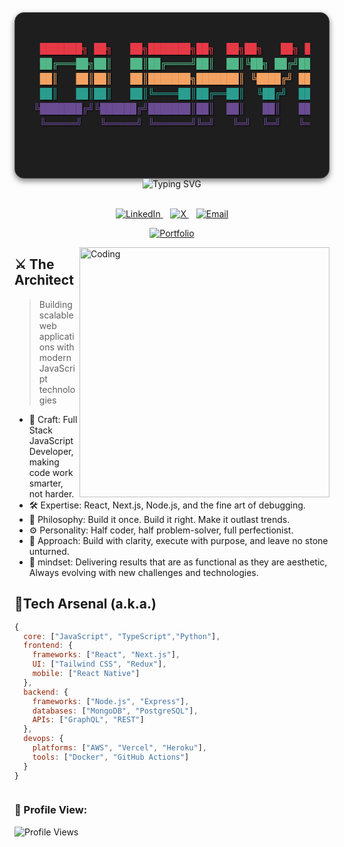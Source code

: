 <div align="center" style="font-family: 'Courier New', Courier, monospace; background: #1e1e1e; padding: 30px; border-radius: 15px; border: 1px solid #444; box-shadow: 0 4px 10px rgba(0, 0, 0, 0.5);">
  <pre style="font-size: 16px; line-height: 1.5em; text-shadow: 1px 1px 2px #000;">
<span style="color: #e63946;"> ███████╗ ██╗   ██╗███████╗██╗  ██╗██╗   ██╗ █████╗ ███╗  ██╗████████╗</span>
<span style="color: #52b788;"> ██╔═══██╗██║   ██║██╔════╝██║  ██║╚██╗ ██╔╝██╔══██╗████╗ ██║╚══██╔══╝</span>
<span style="color: #f4a261;"> ██║   ██║██║   ██║███████╗███████║ ╚████╔╝ ███████║██╔██╗██║   ██║   </span>
<span style="color: #2a9d8f;"> ██║   ██║██║   ██║╚════██║██╔══██║  ╚██╔╝  ██╔══██║██║╚████║   ██║   </span>
<span style="color: #6a4c93;">╚███████╔╝╚██████╔╝███████║██║  ██║   ██║   ██║  ██║██║ ╚███║   ██║   </span>
<span style="color: #6a4c93;"> ╚═════╝   ╚═════╝ ╚══════╝╚═╝   ╚═╝  ╚═╝   ╚═╝   ╚═╝╚═╝ ╚══╝   ╚═╝   </span>
  </pre>
  <h2 style="margin-top: 20px; color: #f1faee; text-shadow: 1px 1px 2px #000; font-size: 20px;">
<!--     <code>console.log('Dushyant | Software Engineer | MERN Enthusiast 🚀')</code> -->
  </h2>
</div>
<div align="center"> 
  <img src="https://readme-typing-svg.demolab.com?font=Fira+Code&size=30&duration=3000&pause=1000&color=0D6EFD&center=true&vCenter=true&width=900&lines=Enter+My+Code+Jungle%2C+If+You+Dare;Master+of+Code%2C+King+of+Coffee" alt="Typing SVG" /> 
</div>

<br/> 

<p align="center"> 
  <a href="https://www.linkedin.com/in/dushyant-khandelwal-516319221/"> 
    <img src="https://img.shields.io/badge/LinkedIn-%230077B5?style=for-the-badge&logo=linkedin&logoColor=white" alt="LinkedIn"/> 
  </a>&nbsp;&nbsp; 
  <a href="https://x.com/dushyant4665"> 
    <img src="https://img.shields.io/badge/X-%23000000?style=for-the-badge&logo=x&logoColor=white" alt="X"/> 
  </a>&nbsp;&nbsp; 
  <a href="mailto:dushyantkhandelwal4665@gmail.com"> 
    <img src="https://img.shields.io/badge/Email-%23333?style=for-the-badge&logo=gmail&logoColor=white" alt="Email"/> 
  </a>
</p>

<p align="center">
  <a href="https://dushyantkhandelwal.in">
    <img src="https://img.shields.io/badge/-Portfolio-24292e?style=for-the-badge&logo=google-chrome&logoColor=white" alt="Portfolio"/>
  </a>
</p>

<img align="right" alt="Coding" width="400" src="https://user-images.githubusercontent.com/74038190/229223263-cf2e4b07-2615-4f87-9c38-e37600f8381a.gif" />

## ⚔️ The Architect

> Building scalable web applications with modern JavaScript technologies

- 🧩 Craft: Full Stack JavaScript Developer, making code work smarter, not harder.
- 🛠️ Expertise: React, Next.js, Node.js, and the fine art of debugging.
- 🌌 Philosophy: Build it once. Build it right. Make it outlast trends.
- ⚙️ Personality: Half coder, half problem-solver, full perfectionist.
- 🎯 Approach: Build with clarity, execute with purpose, and leave no stone unturned.
- 🧠 mindset: Delivering results that are as functional as they are aesthetic, Always evolving with new challenges and technologies.

## 💼Tech Arsenal (a.k.a.)

```javascript
{
  core: ["JavaScript", "TypeScript","Python"],
  frontend: {
    frameworks: ["React", "Next.js"],
    UI: ["Tailwind CSS", "Redux"],
    mobile: ["React Native"]
  },
  backend: {
    frameworks: ["Node.js", "Express"],
    databases: ["MongoDB", "PostgreSQL"],
    APIs: ["GraphQL", "REST"]
  },
  devops: {
    platforms: ["AWS", "Vercel", "Heroku"],
    tools: ["Docker", "GitHub Actions"]
  }
}



```

### 👀 Profile View:
![Profile Views](https://komarev.com/ghpvc/?username=dushyant4665&color=brightgreen&style=flat-square)


